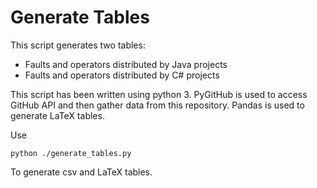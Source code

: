 # Generate Tables
This script generates two tables:
- Faults and operators distributed by Java projects 
- Faults and operators distributed by C# projects 

This script has been written using python 3. PyGitHub is used to access GitHub
API and then gather data from this repository. Pandas is used to generate
 LaTeX tables.
 
Use
```
python ./generate_tables.py
```
To generate csv and LaTeX tables.
